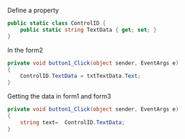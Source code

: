 Define a property

```c#
public static class ControlID {  
    public static string TextData { get; set; }
}
```
In the form2

```c#
private void button1_Click(object sender, EventArgs e)
{  
    ControlID.TextData = txtTextData.Text;   
}
```

Getting the data in form1 and form3


```c#
private void button1_Click(object sender, EventArgs e)
{   
    string text=  ControlID.TextData;   
}
```

